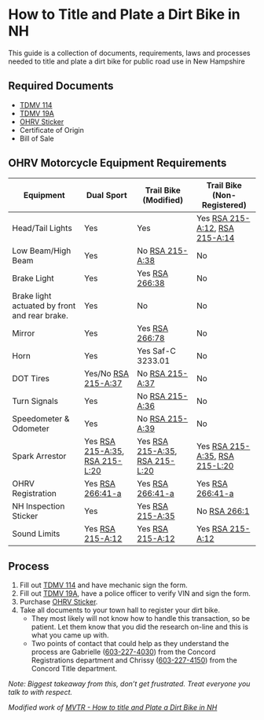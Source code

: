 # How to Title and Plate a Dirt Bike in NH
This guide is a collection of documents, requirements, laws and processes needed to title and plate a dirt bike for public road use in New Hampshire


## Required Documents
- [TDMV 114](https://www.dmv.nh.gov/sites/g/files/ehbemt416/files/inline-documents/tdmv114.pdf)
- [TDMV 19A](https://www.dmv.nh.gov/sites/g/files/ehbemt416/files/inline-documents/tdmv19a.pdf)
- [OHRV Sticker](https://www.wildlife.nh.gov/highway-recreational-vehicles-ohrv-and-snowmobiles/registering-your-ohrv-or-snowmobile)
- Certificate of Origin
- Bill of Sale

## OHRV Motorcycle Equipment Requirements
| Equipment | Dual Sport  | Trail Bike (Modified) | Trail Bike (Non-Registered) |
| ------ | ------ | ------ | ------ |
| Head/Tail Lights | Yes | Yes | Yes [RSA 215-A:12](https://www.gencourt.state.nh.us/rsa/html/XVIII/215-A/215-A-12.htm), [RSA 215-A:14](https://www.gencourt.state.nh.us/rsa/html/XVIII/215-A/215-A-14.htm) |
| Low Beam/High Beam | Yes | No [RSA 215-A:38](https://www.gencourt.state.nh.us/rsa/html/XVIII/215-A/215-A-38.htm) | No |
| Brake Light | Yes | Yes [RSA 266:38](https://www.gencourt.state.nh.us/rsa/html/xxi/266/266-38.htm) | No |
| Brake light actuated by front and rear brake. | Yes | No | No |
| Mirror | Yes | Yes [RSA 266:78](https://gencourt.state.nh.us/rsa/html/XXI/266/266-78.htm) | No |
| Horn | Yes | Yes Saf-C 3233.01 | No |
| DOT Tires | Yes/No [RSA 215-A:37](https://www.gencourt.state.nh.us/rsa/html/XVIII/215-A/215-A-37.htm) | No [RSA 215-A:37](https://www.gencourt.state.nh.us/rsa/html/XVIII/215-A/215-A-37.htm) | No |
| Turn Signals | Yes | No [RSA 215-A:36](https://www.gencourt.state.nh.us/rsa/html/XVIII/215-A/215-A-36.htm) | No |
| Speedometer & Odometer | Yes | No [RSA 215-A:39](https://www.gencourt.state.nh.us/rsa/html/XVIII/215-A/215-A-39.htm) | No |
| Spark Arrestor | Yes [RSA 215-A:35](https://www.gencourt.state.nh.us/rsa/html/XVIII/215-A/215-A-35.htm), [RSA 215-L:20](https://www.gencourt.state.nh.us/rsa/html/XIX-A/227-L/227-L-20.htm) | Yes [RSA 215-A:35](https://www.gencourt.state.nh.us/rsa/html/XVIII/215-A/215-A-35.htm), [RSA 215-L:20](https://www.gencourt.state.nh.us/rsa/html/XIX-A/227-L/227-L-20.htm) | Yes [RSA 215-A:35](https://www.gencourt.state.nh.us/rsa/html/XVIII/215-A/215-A-35.htm), [RSA 215-L:20](https://www.gencourt.state.nh.us/rsa/html/XIX-A/227-L/227-L-20.htm) |
| OHRV Registration | Yes [RSA 266:41-a](https://www.gencourt.state.nh.us/rsa/html/XXI/261/261-41-a.htm) | Yes [RSA 266:41-a](https://www.gencourt.state.nh.us/rsa/html/XXI/261/261-41-a.htm) | Yes [RSA 266:41-a](https://www.gencourt.state.nh.us/rsa/html/XXI/261/261-41-a.htm) |
| NH Inspection Sticker | Yes | Yes [RSA 215-A:35](https://www.gencourt.state.nh.us/rsa/html/XVIII/215-A/215-A-35.htm) | No [RSA 266:1](https://gencourt.state.nh.us/rsa/html/XXI/266/266-1.htm) |
| Sound Limits | Yes [RSA 215-A:12](https://www.gencourt.state.nh.us/rsa/html/XVIII/215-A/215-A-12.htm) | Yes [RSA 215-A:12](https://www.gencourt.state.nh.us/rsa/html/XVIII/215-A/215-A-12.htm) | Yes [RSA 215-A:12](https://www.gencourt.state.nh.us/rsa/html/XVIII/215-A/215-A-12.htm) |

## Process
1. Fill out [TDMV 114](https://www.dmv.nh.gov/sites/g/files/ehbemt416/files/inline-documents/tdmv114.pdf) and have mechanic sign the form.
2. Fill out [TDMV 19A](https://www.dmv.nh.gov/sites/g/files/ehbemt416/files/inline-documents/tdmv19a.pdf), have a police officer to verify VIN and sign the form.
3. Purchase [OHRV Sticker](https://www.wildlife.nh.gov/highway-recreational-vehicles-ohrv-and-snowmobiles/registering-your-ohrv-or-snowmobile).
4. Take all documents to your town hall to register your dirt bike.
    - They most likely will not know how to handle this transaction, so be patient. Let them know that you did the research on-line and this is what you came up with. 
    - Two points of contact that could help as they understand the process are Gabrielle ([603-227-4030](603-227-4030)) from the Concord Registrations department and Chrissy ([603-227-4150](603-227-4150)) from the Concord Title department.

_Note: Biggest takeaway from this, don’t get frustrated. Treat everyone you talk to with respect._

_Modified work of [MVTR - How to title and Plate a Dirt Bike in NH](https://mvtr.org/how-to-title-and-plate-a-dirt-bike-in-nh/)_
